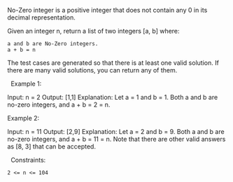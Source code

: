 No-Zero integer is a positive integer that does not contain any 0 in its decimal representation.

Given an integer n, return a list of two integers [a, b] where:


	a and b are No-Zero integers.
	a + b = n


The test cases are generated so that there is at least one valid solution. If there are many valid solutions, you can return any of them.

 
Example 1:

Input: n = 2
Output: [1,1]
Explanation: Let a = 1 and b = 1.
Both a and b are no-zero integers, and a + b = 2 = n.


Example 2:

Input: n = 11
Output: [2,9]
Explanation: Let a = 2 and b = 9.
Both a and b are no-zero integers, and a + b = 11 = n.
Note that there are other valid answers as [8, 3] that can be accepted.


 
Constraints:


	2 <= n <= 104

